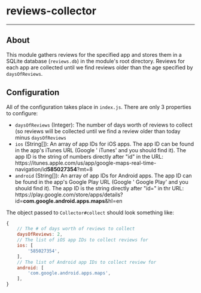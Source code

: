 # reviews-collector

---

## About

This module gathers reviews for the specified app and stores them in a SQLite database (`reviews.db`) in the module's root directory. Reviews for each app are collected until we find reviews older than the age specified by `daysOfReviews`.

## Configuration

All of the configuration takes place in `index.js`. There are only 3 properties to configure:

- `daysOfReviews` (Integer): The number of days worth of reviews to collect (so reviews will be collected until we find a review older than today minus `daysOfReviews`
- `ios` (String[]): An array of app IDs for iOS apps. The app ID can be found in the app's iTunes URL (Google '<app name> iTunes' and you should find it). The app ID is the string of numbers directly after "id" in the URL: https://<i></i>itunes.apple.com/us/app/google-maps-real-time-navigation/id**585027354**?mt=8
- `android` (String[]): An array of app IDs for Android apps. The app ID can be found in the app's Google Play URL (Google '<app name> Google Play' and you should find it). The app ID is the string directly after "id=" in thr URL: https://<i></i>play.google.com/store/apps/details?id=**com.google.android.apps.maps**&hl=en

The object passed to `Collector#collect` should look something like:

```javascript
{
	// The # of days worth of reviews to collect
	daysOfReviews: 2,
	// The list of iOS app IDs to collect reviews for
	ios: [
		'585027354',
	],
	// The list of Android app IDs to collect review for
	android: [
		'com.google.android.apps.maps',
	],
}
```
